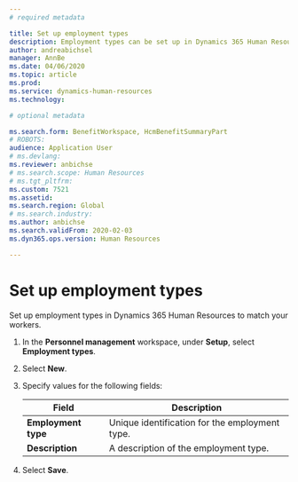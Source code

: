 ```yaml
---
# required metadata

title: Set up employment types
description: Employment types can be set up in Dynamics 365 Human Resources to match your workers.
author: andreabichsel
manager: AnnBe
ms.date: 04/06/2020
ms.topic: article
ms.prod: 
ms.service: dynamics-human-resources
ms.technology: 

# optional metadata

ms.search.form: BenefitWorkspace, HcmBenefitSummaryPart
# ROBOTS: 
audience: Application User
# ms.devlang: 
ms.reviewer: anbichse
# ms.search.scope: Human Resources
# ms.tgt_pltfrm: 
ms.custom: 7521
ms.assetid: 
ms.search.region: Global
# ms.search.industry: 
ms.author: anbichse
ms.search.validFrom: 2020-02-03
ms.dyn365.ops.version: Human Resources

---
```


# Set up employment types

Set up employment types in Dynamics 365 Human Resources to match your workers.

1. In the **Personnel management** workspace, under **Setup**, select **Employment types**.

2. Select **New**.

3. Specify values for the following fields:

   | Field | Description |
   | --- | --- |
   | **Employment type** | Unique identification for the employment type. |
   | **Description** | A description of the employment type. |

4. Select **Save**. 
